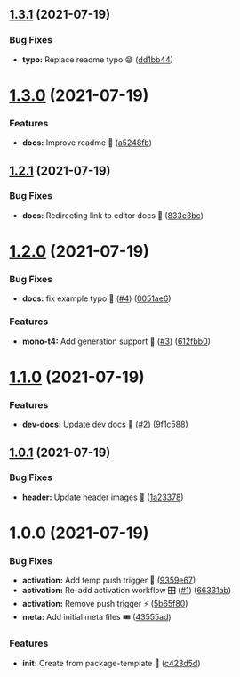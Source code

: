 ## [1.3.1](https://github.com/faster-games/t4/compare/v1.3.0...v1.3.1) (2021-07-19)


### Bug Fixes

* **typo:** Replace readme typo 😅 ([dd1bb44](https://github.com/faster-games/t4/commit/dd1bb441b2bfb049b82094b6164431fa96815842))

# [1.3.0](https://github.com/faster-games/t4/compare/v1.2.1...v1.3.0) (2021-07-19)


### Features

* **docs:** Improve readme 📝 ([a5248fb](https://github.com/faster-games/t4/commit/a5248fba4f454a7fc20f5f2f3c9921e68cc44301))

## [1.2.1](https://github.com/faster-games/t4/compare/v1.2.0...v1.2.1) (2021-07-19)


### Bug Fixes

* **docs:** Redirecting link to editor docs 📝 ([833e3bc](https://github.com/faster-games/t4/commit/833e3bc8d723381dbf8fe012603878d6ab4c08b4))

# [1.2.0](https://github.com/faster-games/t4/compare/v1.1.0...v1.2.0) (2021-07-19)


### Bug Fixes

* **docs:** fix example typo 🐛 ([#4](https://github.com/faster-games/t4/issues/4)) ([0051ae6](https://github.com/faster-games/t4/commit/0051ae6d7bb2e300a40d85336c3e62adad8a2433))


### Features

* **mono-t4:** Add generation support 🚀 ([#3](https://github.com/faster-games/t4/issues/3)) ([612fbb0](https://github.com/faster-games/t4/commit/612fbb0dfe7e9828a62ee53e819e67a0fac4ea10))

# [1.1.0](https://github.com/faster-games/t4/compare/v1.0.1...v1.1.0) (2021-07-19)


### Features

* **dev-docs:** Update dev docs 📝 ([#2](https://github.com/faster-games/t4/issues/2)) ([9f1c588](https://github.com/faster-games/t4/commit/9f1c5887110e9c8e4efab655473f2a442e53a458))

## [1.0.1](https://github.com/faster-games/t4/compare/v1.0.0...v1.0.1) (2021-07-19)


### Bug Fixes

* **header:** Update header images 🎨 ([1a23378](https://github.com/faster-games/t4/commit/1a23378e6243e9ad5c81595228b4c301108b4e99))

# 1.0.0 (2021-07-19)


### Bug Fixes

* **activation:** Add temp push trigger 🐛 ([9359e67](https://github.com/faster-games/t4/commit/9359e67083794c36c09f0fbd6830165551a39efe))
* **activation:** Re-add activation workflow 🎛 ([#1](https://github.com/faster-games/t4/issues/1)) ([66331ab](https://github.com/faster-games/t4/commit/66331abd742a63850ccb0280c3a8ab43d81468d4))
* **activation:** Remove push trigger ⚡ ([5b65f80](https://github.com/faster-games/t4/commit/5b65f80f43220fc7b035582998ee5c0d83f958fd))
* **meta:** Add initial meta files 🎟 ([43555ad](https://github.com/faster-games/t4/commit/43555ad10d548f8ee212aa2c2148bf995ba032cc))


### Features

* **init:** Create from package-template 🧩 ([c423d5d](https://github.com/faster-games/t4/commit/c423d5de6c219aac39263bc50fc59062e474df5e))
